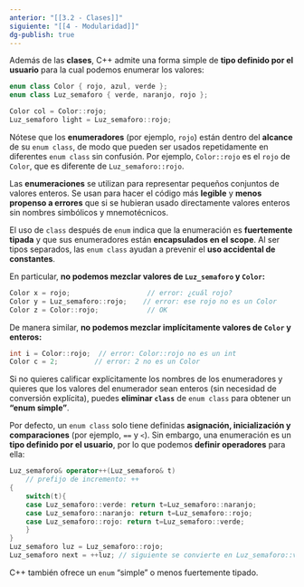 ```yaml
---
anterior: "[[3.2 - Clases]]"
siguiente: "[[4 - Modularidad]]"
dg-publish: true
---
```

Además de las **clases**, C++ admite una forma simple de **tipo definido por el usuario** para la cual podemos enumerar los valores:

```cpp
enum class Color { rojo, azul, verde }; 
enum class Luz_semaforo { verde, naranjo, rojo };

Color col = Color::rojo; 
Luz_semaforo light = Luz_semaforo::rojo;
```

Nótese que los **enumeradores** (por ejemplo, `rojo`) están dentro del **alcance** de su `enum class`, de modo que pueden ser usados repetidamente en diferentes `enum class` sin confusión. Por ejemplo, `Color::rojo` es el `rojo` de `Color`, que es diferente de `Luz_semaforo::rojo`.

Las **enumeraciones** se utilizan para representar pequeños conjuntos de valores enteros. Se usan para hacer el código más **legible** y **menos propenso a errores** que si se hubieran usado directamente valores enteros sin nombres simbólicos y mnemotécnicos.

El uso de `class` después de `enum` indica que la enumeración es **fuertemente tipada** y que sus enumeradores están **encapsulados en el scope**. Al ser tipos separados, las `enum class` ayudan a prevenir el **uso accidental de constantes**.

En particular, **no podemos mezclar valores de `Luz_semaforo` y `Color`:**

```cpp
Color x = rojo;                   // error: ¿cuál rojo? 
Color y = Luz_semaforo::rojo;    // error: ese rojo no es un Color 
Color z = Color::rojo;            // OK
```

De manera similar, **no podemos mezclar implícitamente valores de `Color` y enteros:**

```cpp
int i = Color::rojo;  // error: Color::rojo no es un int 
Color c = 2;         // error: 2 no es un Color
```

Si no quieres calificar explícitamente los nombres de los enumeradores y quieres que los valores del enumerador sean enteros (sin necesidad de conversión explícita), puedes **eliminar `class`** de `enum class` para obtener un **“enum simple”**.

Por defecto, un `enum class` solo tiene definidas **asignación, inicialización y comparaciones** (por ejemplo, `==` y `<`).  Sin embargo, una enumeración es un **tipo definido por el usuario**, por lo que podemos **definir operadores** para ella:

```cpp
Luz_semaforo& operator++(Luz_semaforo& t)
	// prefijo de incremento: ++
{
	switch(t){
	case Luz_semaforo::verde: return t=Luz_semaforo::naranjo;
	case Luz_semaforo::naranjo: return t=Luz_semaforo::rojo;
	case Luz_semaforo::rojo: return t=Luz_semaforo::verde;
	}
}
Luz_semaforo luz = Luz_semaforo::rojo;
Luz_semaforo next = ++luz; // siguiente se convierte en Luz_semaforo::verde
```

C++ también ofrece un `enum` “simple” o menos fuertemente tipado.
